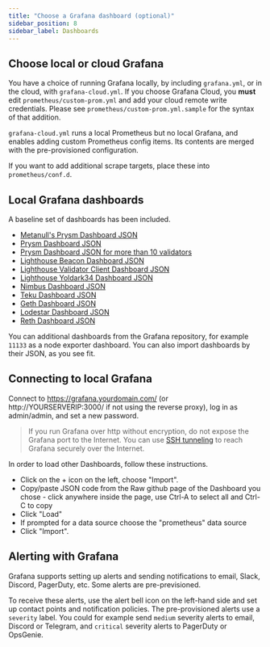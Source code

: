 ```yaml
---
title: "Choose a Grafana dashboard (optional)"
sidebar_position: 8
sidebar_label: Dashboards
---
```


## Choose local or cloud Grafana

You have a choice of running Grafana locally, by including `grafana.yml`, or in the cloud, with `grafana-cloud.yml`.
If you choose Grafana Cloud, you **must** edit `prometheus/custom-prom.yml` and add your cloud remote write
credentials. Please see `prometheus/custom-prom.yml.sample` for the syntax of that addition.

`grafana-cloud.yml` runs a local Prometheus but no local Grafana, and enables adding custom Prometheus config items.
Its contents are merged with the pre-provisioned configuration.

If you want to add additional scrape targets, place these into `prometheus/conf.d`.

## Local Grafana dashboards

A baseline set of dashboards has been included.  
- [Metanull's Prysm Dashboard JSON](https://raw.githubusercontent.com/metanull-operator/eth2-grafana/master/eth2-grafana-dashboard-single-source-beacon_node.json)
- [Prysm Dashboard JSON](https://raw.githubusercontent.com/GuillaumeMiralles/prysm-grafana-dashboard/master/less_10_validators.json)
- [Prysm Dashboard JSON for more than 10 validators](https://raw.githubusercontent.com/GuillaumeMiralles/prysm-grafana-dashboard/master/more_10_validators.json)
- [Lighthouse Beacon Dashboard JSON](https://raw.githubusercontent.com/sigp/lighthouse-metrics/master/dashboards/Summary.json)
- [Lighthouse Validator Client Dashboard JSON](https://raw.githubusercontent.com/sigp/lighthouse-metrics/master/dashboards/ValidatorClient.json)
- [Lighthouse Yoldark34 Dashboard JSON](https://raw.githubusercontent.com/Yoldark34/lighthouse-staking-dashboard/main/Yoldark_ETH_staking_dashboard.json)
- [Nimbus Dashboard JSON](https://raw.githubusercontent.com/status-im/nimbus-eth2/master/grafana/beacon_nodes_Grafana_dashboard.json)
- [Teku Dashboard JSON](https://grafana.com/api/dashboards/12199/revisions/1/download)
- [Geth Dashboard JSON](https://gist.githubusercontent.com/karalabe/e7ca79abdec54755ceae09c08bd090cd/raw/3a400ab90f9402f2233280afd086cb9d6aac2111/dashboard.json)
- [Lodestar Dashboard JSON](https://raw.githubusercontent.com/ChainSafe/lodestar/stable/dashboards/lodestar_summary.json)
- [Reth Dashboard JSON](https://raw.githubusercontent.com/paradigmxyz/reth/main/etc/grafana/dashboards/overview.json)

You can additional dashboards from the Grafana repository, for example `11133` as a node exporter dashboard. You can
also import dashboards by their JSON, as you see fit.

## Connecting to local Grafana  

Connect to https://grafana.yourdomain.com/ (or http://YOURSERVERIP:3000/ if not using the reverse proxy), log in as
admin/admin, and set a new password.

> If you run Grafana over http without encryption, do not expose the Grafana port to the Internet. You can
> use [SSH tunneling](https://www.howtogeek.com/168145/how-to-use-ssh-tunneling/) to reach Grafana securely over the Internet.

In order to load other Dashboards, follow these instructions.

- Click on the + icon on the left, choose "Import".
- Copy/paste JSON code from the Raw github page of the Dashboard you chose - click anywhere inside the page, use Ctrl-A
to select all and Ctrl-C to copy
- Click "Load"
- If prompted for a data source choose the "prometheus" data source
- Click "Import".

## Alerting with Grafana

Grafana supports setting up alerts and sending notifications to email, Slack, Discord, PagerDuty, etc. Some alerts
are pre-previsioned.

To receive these alerts, use the alert bell icon on the left-hand side and set up contact points and notification
policies. The pre-provisioned alerts use a `severity` label. You could for example send `medium` severity alerts to
email, Discord or Telegram, and `critical` severity alerts to PagerDuty or OpsGenie.
